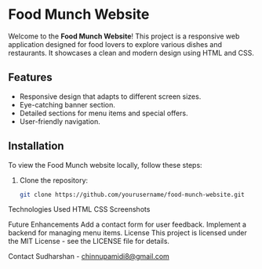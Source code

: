 # Food Munch Website

Welcome to the **Food Munch Website**! This project is a responsive web application designed for food lovers to explore various dishes and restaurants. It showcases a clean and modern design using HTML and CSS.

## Features
- Responsive design that adapts to different screen sizes.
- Eye-catching banner section.
- Detailed sections for menu items and special offers.
- User-friendly navigation.

## Installation
To view the Food Munch website locally, follow these steps:
1. Clone the repository:
   ```bash
   git clone https://github.com/yourusername/food-munch-website.git

Technologies Used
HTML
CSS
Screenshots

Future Enhancements
Add a contact form for user feedback.
Implement a backend for managing menu items.
License
This project is licensed under the MIT License - see the LICENSE file for details.

Contact
Sudharshan - chinnupamidi8@gmail.com
